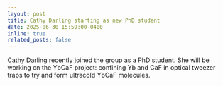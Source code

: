 ```yaml
---
layout: post
title: Cathy Darling starting as new PhD student
date: 2025-06-30 15:59:00-0400
inline: true
related_posts: false
---
```


Cathy Darling recently joined the group as a PhD student. She will be working on the YbCaF project: confining Yb and CaF in optical tweezer traps to try and form ultracold YbCaF molecules.